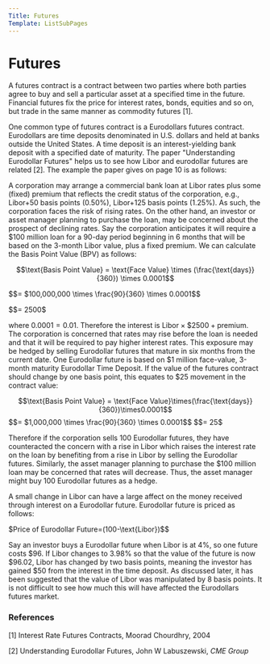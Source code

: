 ```yaml
---
Title: Futures
Template: ListSubPages
---
```


# Futures

A futures contract is a contract between two parties where both parties agree to buy and sell a particular 
asset at a specified time in the future.  Financial futures fix the price for interest rates, bonds, 
equities and so on, but trade in the same manner as commodity futures [1].

One common type of futures contract is a Eurodollars futures contract. Eurodollars are time deposits 
denominated in U.S. dollars and held at banks outside the United States. A time deposit is an 
interest-yielding bank deposit with a specified date of maturity. The paper "Understanding Eurodollar Futures" 
helps us to see how Libor and eurodollar futures are related [2]. 
The example the paper gives on page 10 is as follows:

A corporation may arrange a commercial bank loan at Libor rates plus some (fixed) premium that reflects 
the credit status of the corporation, e.g., Libor+50 basis points (0.50%), Libor+125 basis points (1.25%).
As such, the corporation faces the risk of rising rates. On the other hand, an investor or asset manager
planning to purchase the loan, may be concerned about the prospect of declining rates. Say the corporation
anticipates it will require a $\$100$ million loan for a 90-day period beginning in 6 months that will be based 
on the 3-month Libor value, plus a fixed premium. We can calculate the Basis Point Value (BPV) as follows:


$$\text{Basis Point Value} = \text{Face Value} \times (\frac{\text{days}}{360}) \times 0.0001$$ 

$$= $100,000,000 \times \frac{90}{360} \times 0.0001$$ 

$$= $2500$$

where $0.0001 = 0.01% = 1\text{BP}$. Therefore the interest is $\text{Libor}\times\$2500+\text{premium}$. The corporation is concerned that rates may rise before the loan is needed and that it will be required to pay higher interest rates. This exposure may be hedged by selling Eurodollar futures that mature in six months from the current date. One Eurodollar future is based on $\$1$ million face-value, 3-month maturity Eurodollar Time Deposit. If the value of the futures contract should change by one basis point, this equates to $\$25$ movement in the contract value:


$$\text{Basis Point Value} = \text{Face Value}\times(\frac{\text{days}}{360})\times0.0001$$
$$= $1,000,000 \times \frac{90}{360} \times 0.0001$$
$$= $25$$


Therefore if the corporation sells 100 Eurodollar futures, they have counteracted the concern with a rise in Libor which raises the interest rate on the loan by benefiting from a rise in Libor by selling the Eurodollar futures. Similarly, the asset manager planning to purchase the $\$100$ million loan may be concerned that rates will decrease. Thus, the asset manager might buy 100 Eurodollar futures as a hedge. 

A small change in Libor can have a large affect on the money received through interest on a Eurodollar future. Eurodollar future is priced as follows:

$$\text{Price of Eurodollar Future}=$(100-\text{Libor})$$


Say an investor buys a Eurodollar future when Libor is at 4%, so one future costs $\$96$. If Libor changes to 3.98% so that the value of the future is now $\$96.02$, Libor has changed by two basis points, meaning the investor has gained $\$50$ from the interest in the time deposit. As discussed later, it has been suggested that the value of Libor was manipulated by 8 basis points. It is not difficult to see how much this will have affected the Eurodollars futures market. 

### References
[1] Interest Rate Futures Contracts, Moorad Chourdhry, 2004

[2] Understanding Eurodollar Futures, John W Labuszewski, *CME Group*
